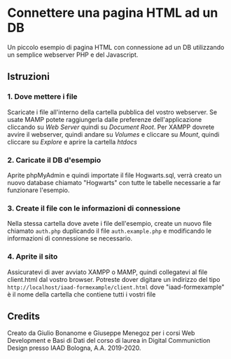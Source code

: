 # Connettere una pagina HTML ad un DB
Un piccolo esempio di pagina HTML con connessione ad un DB utilizzando un semplice webserver PHP e del Javascript.

## Istruzioni

### 1. Dove mettere i file
Scaricate i file all'interno della cartella pubblica del vostro webserver. Se usate MAMP potete raggiungerla dalle preferenze dell'applicazione cliccando su _Web Server_ quindi su _Document Root_. Per XAMPP dovrete avvire il webserver, quindi andare su _Volumes_ e cliccare su _Mount_, quindi cliccare su _Explore_ e aprire la cartella _htdocs_

### 2. Caricate il DB d'esempio
Aprite phpMyAdmin e quindi importate il file Hogwarts.sql, verrà creato un nuovo database chiamato "Hogwarts" con tutte le tabelle necessarie a far funzionare l'esempio.

### 3. Create il file con le informazioni di connessione
Nella stessa cartella dove avete i file dell'esempio, create un nuovo file chiamato `auth.php` duplicando il file `auth.example.php` e modificando le informazioni di connessione se necessario.

### 4. Aprite il sito
Assicuratevi di aver avviato XAMPP o MAMP, quindi collegatevi al file client.html dal vostro browser.
Potreste dover digitare un indirizzo del tipo 
`http://localhost/iaad-formexample/client.html`
dove "iaad-formexample" è il nome della cartella che contiene tutti i vostri file

## Credits
Creato da Giulio Bonanome e Giuseppe Menegoz per i corsi Web Development e Basi di Dati del corso di laurea in Digital Communiction Design presso IAAD Bologna, A.A. 2019-2020.
